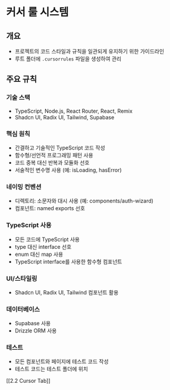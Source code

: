 # 커서 룰 시스템

## 개요

- 프로젝트의 코드 스타일과 규칙을 일관되게 유지하기 위한 가이드라인
- 루트 폴더에 `.cursorrules` 파일을 생성하여 관리

## 주요 규칙

### 기술 스택

- TypeScript, Node.js, React Router, React, Remix
- Shadcn UI, Radix UI, Tailwind, Supabase

### 핵심 원칙

- 간결하고 기술적인 TypeScript 코드 작성
- 함수형/선언적 프로그래밍 패턴 사용
- 코드 중복 대신 반복과 모듈화 선호
- 서술적인 변수명 사용 (예: isLoading, hasError)

### 네이밍 컨벤션

- 디렉토리: 소문자와 대시 사용 (예: components/auth-wizard)
- 컴포넌트: named exports 선호

### TypeScript 사용

- 모든 코드에 TypeScript 사용
- type 대신 interface 선호
- enum 대신 map 사용
- TypeScript interface를 사용한 함수형 컴포넌트

### UI/스타일링

- Shadcn UI, Radix UI, Tailwind 컴포넌트 활용

### 데이터베이스

- Supabase 사용
- Drizzle ORM 사용

### 테스트

- 모든 컴포넌트와 페이지에 테스트 코드 작성
- 테스트 코드는 테스트 폴더에 위치

[[2.2 Cursor Tab]]
